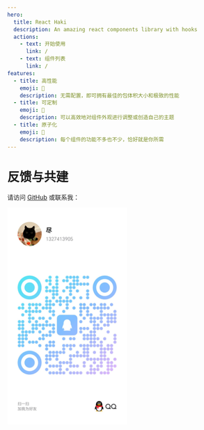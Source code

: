 ```yaml
---
hero:
  title: React Haki
  description: An amazing react components library with hooks
  actions:
    - text: 开始使用
      link: /
    - text: 组件列表
      link: /
features:
  - title: 高性能
    emoji: 🚀
    description: 无需配置，即可拥有最佳的包体积大小和极致的性能
  - title: 可定制
    emoji: 🌈
    description: 可以高效地对组件外观进行调整或创造自己的主题
  - title: 原子化
    emoji: 💎
    description: 每个组件的功能不多也不少，恰好就是你所需
---
```


# 反馈与共建

请访问 [GitHub](https://github.com/coderwang/react-haki) 或联系我：

<img src="./assets/images/qq.jpg" alt="QQ" style="width: 275px; height: 498.5px;" />
